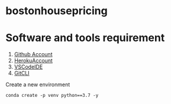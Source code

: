 # bostonhousepricing
# Software and tools requirement
1. [Github Account](https://github.com)
2. [HerokuAccount](https:heroku.com)
3. [VSCodeIDE](https://code.visualstudio.com/)
4. [GitCLI](https://git-scm.com/downloads)

Create a new environment 
```
conda create -p venv python==3.7 -y
```

